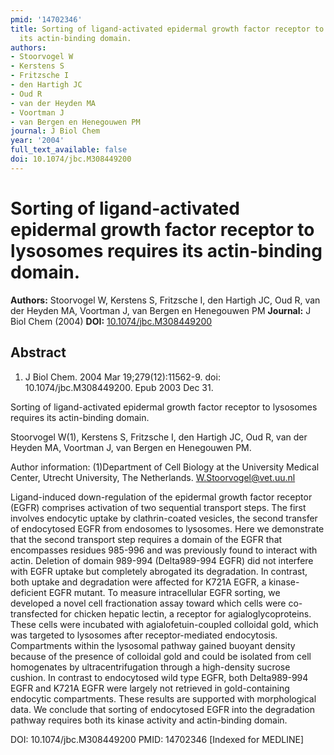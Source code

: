 ```yaml
---
pmid: '14702346'
title: Sorting of ligand-activated epidermal growth factor receptor to lysosomes requires
  its actin-binding domain.
authors:
- Stoorvogel W
- Kerstens S
- Fritzsche I
- den Hartigh JC
- Oud R
- van der Heyden MA
- Voortman J
- van Bergen en Henegouwen PM
journal: J Biol Chem
year: '2004'
full_text_available: false
doi: 10.1074/jbc.M308449200
---
```


# Sorting of ligand-activated epidermal growth factor receptor to lysosomes requires its actin-binding domain.
**Authors:** Stoorvogel W, Kerstens S, Fritzsche I, den Hartigh JC, Oud R, van der Heyden MA, Voortman J, van Bergen en Henegouwen PM
**Journal:** J Biol Chem (2004)
**DOI:** [10.1074/jbc.M308449200](https://doi.org/10.1074/jbc.M308449200)

## Abstract

1. J Biol Chem. 2004 Mar 19;279(12):11562-9. doi: 10.1074/jbc.M308449200. Epub
2003  Dec 31.

Sorting of ligand-activated epidermal growth factor receptor to lysosomes 
requires its actin-binding domain.

Stoorvogel W(1), Kerstens S, Fritzsche I, den Hartigh JC, Oud R, van der Heyden 
MA, Voortman J, van Bergen en Henegouwen PM.

Author information:
(1)Department of Cell Biology at the University Medical Center, Utrecht 
University, The Netherlands. W.Stoorvogel@vet.uu.nl

Ligand-induced down-regulation of the epidermal growth factor receptor (EGFR) 
comprises activation of two sequential transport steps. The first involves 
endocytic uptake by clathrin-coated vesicles, the second transfer of endocytosed 
EGFR from endosomes to lysosomes. Here we demonstrate that the second transport 
step requires a domain of the EGFR that encompasses residues 985-996 and was 
previously found to interact with actin. Deletion of domain 989-994 
(Delta989-994 EGFR) did not interfere with EGFR uptake but completely abrogated 
its degradation. In contrast, both uptake and degradation were affected for 
K721A EGFR, a kinase-deficient EGFR mutant. To measure intracellular EGFR 
sorting, we developed a novel cell fractionation assay toward which cells were 
co-transfected for chicken hepatic lectin, a receptor for agialoglycoproteins. 
These cells were incubated with agialofetuin-coupled colloidal gold, which was 
targeted to lysosomes after receptor-mediated endocytosis. Compartments within 
the lysosomal pathway gained buoyant density because of the presence of 
colloidal gold and could be isolated from cell homogenates by 
ultracentrifugation through a high-density sucrose cushion. In contrast to 
endocytosed wild type EGFR, both Delta989-994 EGFR and K721A EGFR were largely 
not retrieved in gold-containing endocytic compartments. These results are 
supported with morphological data. We conclude that sorting of endocytosed EGFR 
into the degradation pathway requires both its kinase activity and actin-binding 
domain.

DOI: 10.1074/jbc.M308449200
PMID: 14702346 [Indexed for MEDLINE]
